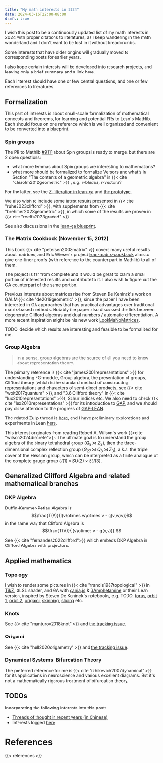 ```yaml
---
title: "My math interests in 2024"
date: 2024-03-16T22:00+08:00
draft: true
---
```


I wish this post to be a continuously updated list of my math interests in 2024 with proper citations to literatures, as I keep wandering in the math wonderland and I don't want to be lost in it without breadcrumbs.

Some interests that have older origins will gradually moved to corresponding posts for earlier years.

I also hope certain interests will be developed into research projects, and leaving only a brief summary and a link here.

Each interest should have one or few central questions, and one or few references to literatures.

## Formalization

This part of interests is about small-scale formalization of mathematical concepts and theorems, for learning and potential PRs to Lean's Mathlib. Each should focus on one reference which is well organized and convenient to be converted into a blueprint.

### Spin groups

The PR to Mathlib [#9111](https://github.com/leanprover-community/mathlib4/pull/9111) about Spin groups is ready to merge, but there are 2 open questions:

- what more lemmas about Spin groups are interesting to mathematians?
- what more should be formalized to formalize Versors and what’s in Section "The contents of a geometric algebra" in {{< cite "chisolm2012geometric" >}} , e.g. r-blades, r-vectors?

For the latter, see the [Z-filteration in lean-ga](https://github.com/pygae/lean-ga/blob/master/src/geometric_algebra/from_mathlib/versors.lean) and [the prototype](https://github.com/eric-wieser/lftcm2023-clifford_algebra/).

We also wish to include some latest results presented in {{< cite "ruhe2023clifford" >}}, with supplements from {{< cite "brehmer2023geometric" >}}, in which some of the results are proven in {{< cite "roelfs2023graded" >}}.

See also discussions in the [lean-ga blueprint](https://utensil.github.io/lean-ga/blueprint/sect0007.html).

### The Matrix Cookbook (November 15, 2012)

This book {{< cite "petersen2008matrix" >}} covers many useful results about matrices, and Eric Wieser's project [lean-matrix-cookbook](https://github.com/eric-wieser/lean-matrix-cookbook) aims to give one-liner proofs (with reference to the counter part in Mathlib) to all of them.

The project is far from complete and it would be great to claim a small portion of interested results and contribute to it. I also wish to figure out the GA counterpart of the same portion.

Previous interests about matrices rise from Steven De Keninck's work on GALM {{< cite "de2019geometric" >}}, since the paper I have been interested in GA approaches that has practical advantages over traditional matrix-based methods. Notably the paper also discussed the link between degenerate Clifford algebras and dual numbers / automatic differentiation. A more recent inspiration might be his new work [LookMaNoMatrices](https://github.com/enkimute/LookMaNoMatrices).

TODO: decide which results are interesting and feasible to be formalized for me.

### Group Algebra

> In a sense, group algebras are the source of all you need to know about representation theory.

The primary reference is {{< cite "james2001representations" >}} for understanding FG-module, Group algebra, the presentation of groups, Clifford theory (which is the standard method of constructing representations and characters of semi-direct products, see {{< cite "woit2017quantum" >}}, and "3.6 Clifford theory" in {{< cite "lux2010representations" >}}), Schur indices etc. We also need to check {{< cite "lux2010representations" >}} for its introduction to [GAP](https://www.gap-system.org/), and we should pay close attention to the progress of [GAP-LEAN](https://github.com/opencompl/lean-gap).

The related Zulip thread is [here](https://leanprover.zulipchat.com/#narrow/stream/217875-Is-there-code-for-X.3F/topic/Group.20algebra.20over.20finite.20groups), and I have preliminary explorations and experiments in Lean [here](https://github.com/utensil/lean-playground/blob/master/lean4/examples/FiniteGroup.lean).

This interest originates from reading Robert A. Wilson's work {{<cite "wilson2024discrete">}}. The ultimate goal is to understand the group algebra of the binary tetrahedral group ($Q_8 \rtimes Z_3$), then the three-dimensional complex reflection group ($G_{27} \rtimes Q_8 \rtimes Z_3$), a.k.a. the triple cover of the Hessian group, which can be interpreted as a finite analogue of the complete gauge group $U(1) \times SU(2) \times SU(3)$.

## Generalized Clifford Algebra and related mathematical branches

### DKP Algebra

Duffin-Kemmer-Petiau Algebra is $$\frac{T(V)}{I(v\otimes w\otimes v - g(v,w)v)}$$ in the same way that Clifford Algebra is $$\frac{T(V)}{I(v\otimes v - g(v,v))}.$$ 

See {{< cite "fernandes2022clifford">}} which embeds DKP Algebra in Clifford Algebra with projectors.

## Applied mathematics

### Topology

I wish to render some pictures in {{< cite "francis1987topological" >}} in [TikZ](https://github.com/kisonecat/tikzjax), GLSL shader, and GA with [ganja.js](https://github.com/enkimute/ganja.js) & [GAmphetamine](https://enki.ws/GAM/src/GAmphetamine.js) or their Lean version, inspired by Steven De Keninck's notebooks, e.g. TODO. [torus](https://observablehq.com/@enkimute/torus-circle-circle), [orbit 1](https://observablehq.com/@enkimute/orbit-of-the-day), [orbit 2](https://observablehq.com/@enkimute/animated-orbits), [origami](https://enki.ws/ganja.js/examples/coffeeshop.html#pga3d_origami), [skinning](https://enki.ws/ganja.js/examples/coffeeshop.html#pga3d_skinning), [slicing](https://enki.ws/ganja.js/examples/coffeeshop.html#pga3d_slicing) etc.

### Knots

See {{< cite "manturov2018knot" >}} and [the tracking issue](https://github.com/utensil/utensil.github.io/issues/229).

### Origami

See {{< cite "hull2020origametry" >}} and [the tracking issue](https://github.com/utensil/utensil.github.io/issues/133).

### Dynamical Systems: Bifurcation Theory

The preferred reference for me is {{< cite "izhikevich2007dynamical" >}} for its applications in neuroscience and various excellent diagrams. But it's not a mathematically rigorous treatment of bifurcation theory.

## TODOs

Incorporating the following interests into this post:

- [Threads of thought in recent years (in Chinese)](https://www.douban.com/doulist/156001812/)
- Interests logged [here](https://github.com/utensil/utensil.github.io/issues)

# References

{{< references >}}

